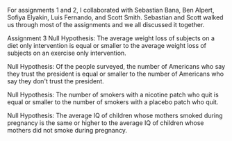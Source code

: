 For assignments 1 and 2, I collaborated with Sebastian Bana, Ben Alpert, Sofiya Elyakin, Luis Fernando, and Scott Smith. 
Sebastian and Scott walked us through most of the assignments and we all discussed it together.

Assignment 3
Null Hypothesis: The average weight loss of subjects on a diet only intervention is equal or smaller to the average weight loss of
subjects on an exercise only intervention.

Null Hypothesis: Of the people surveyed, the number of Americans who say they trust the president is equal or smaller to the 
number of Americans who say they don't trust the president.

Null Hypothesis: The number of smokers with a nicotine patch who quit is equal or smaller to the number of smokers with a placebo patch
who quit.

Null Hypothesis: The average IQ of children whose mothers smoked during pregnancy is the same or higher to the average IQ of children
whose mothers did not smoke during pregnancy.
